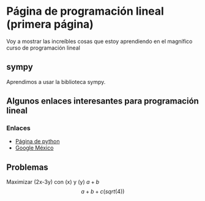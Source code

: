 
<script src='https://cdnjs.cloudflare.com/ajax/libs/mathjax/2.7.5/MathJax.js?config=TeX-MML-AM_CHTML' async></script>
# Página de programación lineal (primera página)
Voy a mostrar las increíbles cosas que estoy aprendiendo en el magnífico curso de programación lineal

## sympy
Aprendimos a usar la biblioteca sympy.

## Algunos enlaces interesantes para programación lineal
### Enlaces
  - [Página de python](https://www.python.org/)
  - [Google México](https://www.google.com.mx/)


## Problemas
Maximizar \(2x-3y\) con \(x\) y \(y\) $a+b$ $$a+b+c(sqrt(4))$$